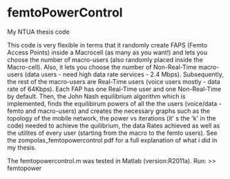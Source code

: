 # femtoPowerControl
My NTUA thesis code

This code is very flexible in terms that it randomly create FAPS (Femto Access Points) inside a Macrocell (as 
many as you want!) and lets you choose the number of macro-users (also randomly placed inside the Macro-cell). 
Also, it lets you choose the number of Non-Real-Time macro-users (data users - need high data rate services - 2.4 Mbps).
Subsequently, the rest of the macro-users are Real-Time users (voice users mostly - data rate of 64Kbps).
Each FAP has one Real-Time user and one Non-Real-Time by default.
Then, the John Nash equilibrium algorithm which is implemented, finds the equilibirum powers of all the the users
(voice/data - femto and macro-users) and creates the necessary graphs such as the topology of the mobile network, 
the power vs iterations (it' s the 'k' in the code) needed to achieve the quilibrium, the data Rates achieved as 
well as the utilites of every user (starting from the macro to the femto users).
See the zompolas_femtopowercontrol pdf for a full explanation of what i did in my thesis.

The femtopowercontrol.m was tested in Matlab (version:R2011a). Run: >> femtopower
